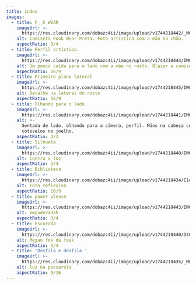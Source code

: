 ```yaml
---
title: index
images:
  - title: F__K WEAR
    imageUrl: >-
      https://res.cloudinary.com/dobazc4ii/image/upload/v1744218442/_MG_9923_ftweyq.jpg
    alt: Camiseta Foak Wear Preta. Foto artística com a mão no chão.
    aspectRatio: 3/4
  - title: Perfil artístico.
    imageUrl: >-
      https://res.cloudinary.com/dobazc4ii/image/upload/v1744218444/IMG_8225_dtkzu5.jpg
    alt: Um pouco caída para o lado com a mão no rosto. Blazer e camiseta social.
    aspectRatio: 16/9
  - title: Primeiro plano lateral
    imageUrl: >-
      https://res.cloudinary.com/dobazc4ii/image/upload/v1744218445/IMG_8302_tkmxru.jpg
    alt: Detalhe na lateral do rosto
    aspectRatio: 16/9
  - title: Olhando para o lado.
    imageUrl: >-
      https://res.cloudinary.com/dobazc4ii/image/upload/v1744218441/IMG_8301_jt8dmd.jpg
    alt: >-
      Sentada de lado, olhando para a câmera, perfil. Mãos na cabeça com os
      cotovelos no joelho.
    aspectRatio: 4/3
  - title: Silhueta
    imageUrl: >-
      https://res.cloudinary.com/dobazc4ii/image/upload/v1744218440/IMG_8323_nwcga1.jpg
    alt: Contra a luz
    aspectRatio: 3/4
  - title: Biblioteca
    imageUrl: >-
      https://res.cloudinary.com/dobazc4ii/image/upload/v1744218434/E1454E7D-267A-4BAB-AF14-5C6FA413423A_ufswcf.jpg
    alt: Foto reflexiva
    aspectRatio: 16/9
  - title: power please
    imageUrl: >-
      https://res.cloudinary.com/dobazc4ii/image/upload/v1744218443/IMG_8222_ozszuc.jpg
    alt: empoderadah
    aspectRatio: 3/4
  - title: Escorada
    imageUrl: >-
      https://res.cloudinary.com/dobazc4ii/image/upload/v1744218440/DSC_0319-41_wbzfcw.jpg
    alt: Megan fox da foak
    aspectRatio: 3/4
  - title: 'Desfila e desfila '
    imageUrl: >-
      https://res.cloudinary.com/dobazc4ii/image/upload/v1744218435/_MG_0183_f6fu8j.jpg
    alt: luz na passarela
    aspectRatio: 9/16
---
```


